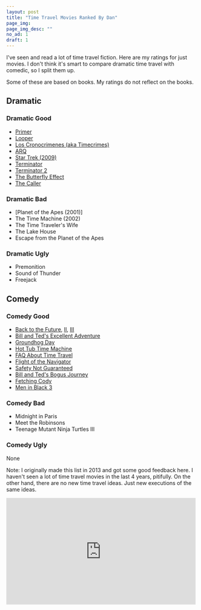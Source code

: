 ```yaml
---
layout: post
title: "Time Travel Movies Ranked By Dan"
page_img: 
page_img_desc: ""
no_ad: 1
draft: 1
---
```


I've seen and read a lot of time travel fiction. Here are my ratings for just movies. I don't think it's smart to compare dramatic time travel with comedic, so I split them up.

Some of these are based on books. My ratings do not reflect on the books.

## Dramatic

### Dramatic Good
* [Primer](https://www.youtube.com/watch?v=9A7fCKM4ERA)
* [Looper](https://www.youtube.com/watch?v=1C3yDHl_MBM)
* [Los Cronocrimenes (aka Timecrimes)](https://www.youtube.com/watch?v=UtL-3iEInQI)
* [ARQ](https://www.netflix.com/title/80092885)
* [Star Trek (2009)](https://www.youtube.com/watch?v=FTzIaSQwxCU)
* [Terminator](https://www.youtube.com/watch?v=-fN82upbGPo)
* [Terminator 2](https://www.youtube.com/watch?v=ut0PQ5sTDu0)
* [The Butterfly Effect](https://www.youtube.com/watch?v=yreck-Kp8kI)
* [The Caller](https://www.youtube.com/watch?v=V4jMiH6cDtE)

### Dramatic Bad
* [Planet of the Apes (2001)]
* The Time Machine (2002)
* The Time Traveler's Wife
* The Lake House
* Escape from the Planet of the Apes

### Dramatic Ugly
* Premonition
* Sound of Thunder
* Freejack

## Comedy

### Comedy Good
* [Back to the Future](https://www.youtube.com/watch?v=UpEbGV-mjq0), [II](https://www.youtube.com/watch?v=hdEorlgVe-c), [III](https://www.youtube.com/watch?v=TSXf27_J8vw)
* [Bill and Ted's Excellent Adventure](https://www.youtube.com/watch?v=tHL_Of_CZ1A)
* [Groundhog Day](https://www.youtube.com/watch?v=8skEQx5w8Cs)
* [Hot Tub Time Machine](https://www.youtube.com/watch?v=6f0R6atZcbQ)
* [FAQ About Time Travel](https://www.youtube.com/watch?v=JfvA6iE_lWw)
* [Flight of the Navigator](https://www.youtube.com/watch?v=YXLxrUTd9kk)
* [Safety Not Guaranteed](https://www.youtube.com/watch?v=91FDjrG-XnY)
* [Bill and Ted's Bogus Journey](https://www.youtube.com/watch?v=cPc-MeuUU10)
* [Fetching Cody](https://www.amazon.com/Fetching-Cody-Barclay-Hope/dp/B001HCQVSK)
* [Men in Black 3](https://www.youtube.com/watch?v=H0sbIxjUD1s)

### Comedy Bad
* Midnight in Paris
* Meet the Robinsons
* Teenage Mutant Ninja Turtles III

### Comedy Ugly
None

Note: I originally made this list in 2013 and got some good feedback here. I haven't seen a lot of time travel movies in the last 4 years, pitifully. On the other hand, there are no new time travel ideas. Just new executions of the same ideas.

<iframe src="https://www.facebook.com/plugins/post.php?href=https%3A%2F%2Fwww.facebook.com%2Fdankuck%2Fposts%2F10200884397806486&width=500" width="500" height="281" style="border:none;overflow:hidden" scrolling="no" frameborder="0" allowTransparency="true"></iframe>

